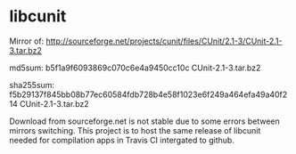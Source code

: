 # libcunit

Mirror of:
http://sourceforge.net/projects/cunit/files/CUnit/2.1-3/CUnit-2.1-3.tar.bz2

md5sum:
b5f1a9f6093869c070c6e4a9450cc10c  CUnit-2.1-3.tar.bz2

sha255sum:
f5b29137f845bb08b77ec60584fdb728b4e58f1023e6f249a464efa49a40f214  CUnit-2.1-3.tar.bz2

Download from sourceforge.net is not stable due to some errors between mirrors switching. This project is to host the same release of libcunit needed for compilation apps in Travis CI intergated to github.
